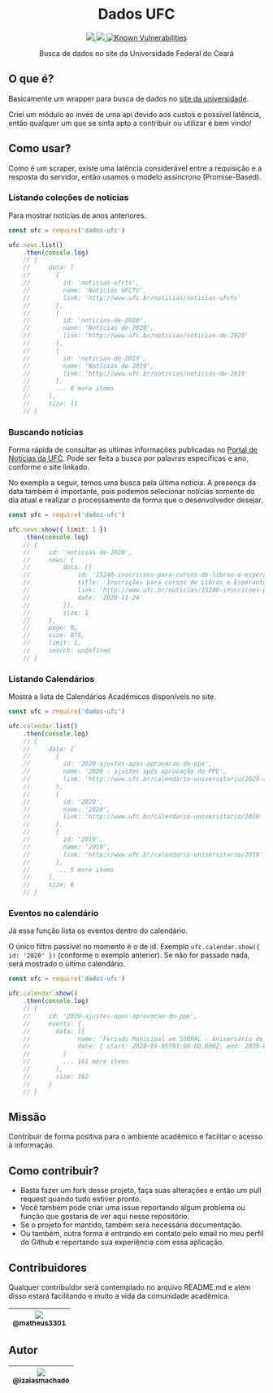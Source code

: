 <h1 align="center">Dados UFC</h1>

<p align="center">
  <a href="https://npm-stat.com/charts.html?package=dados-ufc">
    <img src="https://img.shields.io/npm/dm/dados-ufc.svg">
  </a>
  <a href="https://www.npmjs.com/package/dados-ufc">
    <img src="https://badge.fury.io/js/dados-ufc.svg">
  </a>
  <a href="https://snyk.io/test/github/izaiasmachado/dados-ufc">
    <img src="https://snyk.io/test/github/izaiasmachado/dados-ufc/badge.svg" alt="Known Vulnerabilities" data-canonical-src="https://snyk.io/test/github/izaiasmachado/dados-ufc" style="max-width:100%;">
  </a>
</p>

<p align="center">
  Busca de dados no site da Universidade Federal do Ceará
</p>

## O que é?
Basicamente um wrapper para busca de dados no [site da universidade](http://ufc.br).

Criei um módulo ao invés de uma api devido aos custos e possível latência, então qualquer um que se sinta apto a contribuir ou utilizar é bem vindo!

## Como usar?
Como é um scraper, existe uma latência considerável entre a requisição e a resposta do servidor, então usamos o modelo assíncrono (Promise-Based).

### Listando coleções de notícias
Para mostrar notícias de anos anteriores.
```js
const ufc = require('dados-ufc')

ufc.news.list()
    .then(console.log)
    // {
    //     data: [
    //       {
    //         id: 'noticias-ufctv',
    //         name: 'Notícias UFCTV',
    //         link: 'http://www.ufc.br/noticias/noticias-ufctv'
    //       },
    //       {
    //         id: 'noticias-de-2020',
    //         name: 'Notícias de 2020',
    //         link: 'http://www.ufc.br/noticias/noticias-de-2020'
    //       },
    //       {
    //         id: 'noticias-de-2019',
    //         name: 'Notícias de 2019',
    //         link: 'http://www.ufc.br/noticias/noticias-de-2019'
    //       },
    //       ... 8 more items
    //     ],
    //     size: 11
    // }
```

### Buscando notícias
Forma rápida de consultar as ultimas informações publicadas no [Portal de Notícias da UFC](http://www.ufc.br/noticias). Pode ser feita a busca por palavras específicas e ano, conforme o site linkado.

No exemplo a seguir, temos uma busca pela última notícia. A presença da data também é importante, pois podemos selecionar notícias somente do dia atual e realizar o processamento da forma que o desenvolvedor desejar.
```js
const ufc = require('dados-ufc')

ufc.news.show({ limit: 1 })
    .then(console.log)
    // {
    //     id: 'noticias-de-2020',
    //     news: {
    //         data: [{
    //             id: '15240-inscricoes-para-cursos-de-libras-e-esperanto-seguem-ate-esta-quarta-feira-25-exclusivamente-pela-internet',
    //             title: 'Inscrições para cursos de Libras e Esperanto seguem até esta quarta-feira (25) exclusivamente pela Internet',
    //             link: 'http://www.ufc.br/noticias/15240-inscricoes-para-cursos-de-libras-e-esperanto-seguem-ate-esta-quarta-feira-25-exclusivamente-pela-internet',
    //             date: '2020-11-24'
    //         }],
    //         size: 1
    //     },
    //     page: 0,
    //     size: 875,
    //     limit: 1,
    //     search: undefined
    // }
```

### Listando Calendários
Mostra a lista de Calendários Acadêmicos disponíveis no site.
```js
const ufc = require('dados-ufc')

ufc.calendar.list()
    .then(console.log)
    // {
    //     data: [
    //       {
    //         id: '2020-ajustes-apos-aprovacao-do-ppe',
    //         name: '2020 - ajustes após aprovação do PPE',
    //         link: 'http://www.ufc.br/calendario-universitario/2020-ajustes-apos-aprovacao-do-ppe'
    //       },
    //       {
    //         id: '2020',
    //         name: '2020',
    //         link: 'http://www.ufc.br/calendario-universitario/2020'
    //       },
    //       {
    //         id: '2019',
    //         name: '2019',
    //         link: 'http://www.ufc.br/calendario-universitario/2019'
    //       },
    //       ... 5 more items
    //     ],
    //     size: 8
    // }
```


### Eventos no calendário
Já essa função lista os eventos dentro do calendário.

O único filtro passível no momento é o de id. Exemplo `ufc.calendar.show({ id: '2020' })` (conforme o exemplo anterior). Se não for passado nada, será mostrado o último calendário.
```js
const ufc = require('dados-ufc')

ufc.calendar.show()
    .then(console.log)
    // {
    //     id: '2020-ajustes-apos-aprovacao-do-ppe',
    //     events: {
    //       data: [{
    //             name: 'Feriado Municipal em SOBRAL - Aniversário de Sobral',
    //             date: { start: 2020-01-05T03:00:00.000Z, end: 2020-01-06T02:59:59.999Z }
    //         }
    //         ... 161 more items
    //       ],
    //       size: 162
    //     }
    // }
```

## Missão
Contribuir de forma positiva para o ambiente acadêmico e facilitar o acesso à informação.

## Como contribuir?
 - Basta fazer um fork desse projeto, faça suas alterações e então um pull request quando tudo estiver pronto.
 - Você também pode criar uma issue reportando algum problema ou função que gostaria de ver aqui nesse repositório.
 - Se o projeto for mantido, também será necessária documentação.
 - Ou também, outra forma é entrando em contato pelo email no meu perfil do Github e reportando sua experiência com essa aplicação.

## Contribuidores
Qualquer contribuidor será contemplado no arquivo README.md e além disso estará facilitando e muito a vida da comunidade acadêmica.


| [<img src="https://avatars1.githubusercontent.com/u/47263002?s=115&u=b023cb850aece85c91b28786cb6608cbded86065&v=4"><br><sub>@matheus3301</sub>](https://github.com/izaiasmachado) |
| :---: |

## Autor

| [<img src="https://avatars1.githubusercontent.com/u/47287096?s=115&u=90cfa870096b9740b7396f9bbe4c34f1a7007055&v=4"><br><sub>@izaiasmachado</sub>](https://github.com/izaiasmachado) |
| :---: |
